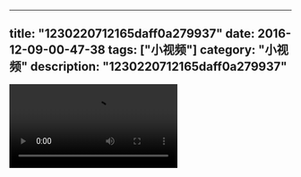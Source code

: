 
---
title: "1230220712165daff0a279937"
date: 2016-12-09-00-47-38
tags: ["小视频"]
category: "小视频"
description: "1230220712165daff0a279937"
---
<video src="http://ohtsqip0g.bkt.clouddn.com/1230220712165daff0a279937.mp4" controls="controls"></video>

